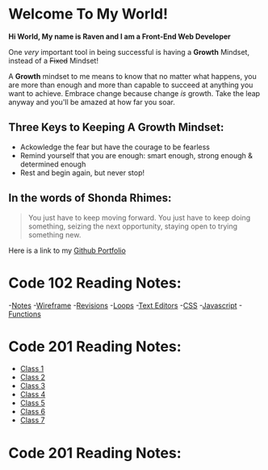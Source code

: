 # Welcome To My World!

**Hi World, My name is Raven and I am a Front-End Web Developer**

One *very* important tool in being successful is having a **Growth** Mindset, instead of a ~~Fixed~~ Mindset!

A **Growth** mindset to me means to know that no matter what happens, you are more than enough and more than capable to succeed at anything you want to achieve. Embrace change because change *is* growth. Take the leap anyway and you'll be amazed at how far you soar.

## Three Keys to Keeping A Growth Mindset: ##
- Ackowledge the fear but have the courage to be fearless
- Remind yourself that you are enough: smart enough, strong enough & determined enough
- Rest and begin again, but never stop!

## In the words of Shonda Rhimes: ##

> You just have to keep moving forward. You just have to keep doing something, seizing the next opportunity, staying open to trying something new.

Here is a link to my [Github Portfolio](https://github.com/rdmcclain16)


# Code 102 Reading Notes:
-[Notes](markdown-notes.md)
-[Wireframe](wireframe-notes.md)
-[Revisions](revisions.md)
-[Loops](loops.md)
-[Text Editors](text-editor.md)
-[CSS](css.md)
-[Javascript](javascript.md)
-[Functions](functions.md)

# Code 201 Reading Notes:
- [Class 1](class-01.md)
- [Class 2](class-02.md)
- [Class 3](class-03.md)
- [Class 4](class-04.md)
- [Class 5](class-05.md)
- [Class 6](class-06.md)
- [Class 7](class-07.md)

# Code 201 Reading Notes:


